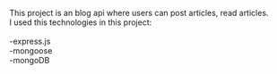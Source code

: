 This project is an blog api where users can post articles, read articles.
<br>
I used this technologies in this project:
<br></br>
-express.js
<br>
-mongoose
<br>
-mongoDB

